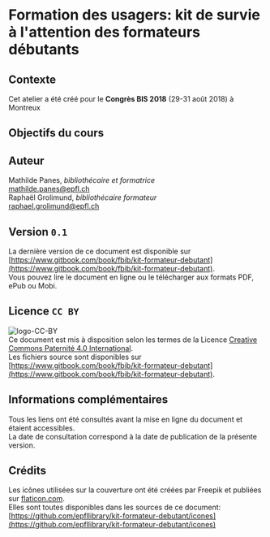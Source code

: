 # Formation des usagers: kit de survie à l'attention des formateurs débutants


## Contexte
Cet atelier a été créé pour le **Congrès BIS 2018** (29-31 août 2018) à Montreux


## Objectifs du cours



## Auteur
Mathilde Panes, *bibliothécaire et formatrice*   
[mathilde.panes@epfl.ch](mailto:mathilde.panes@epfl.ch)   
Raphaël Grolimund, *bibliothécaire formateur*   
[raphael.grolimund@epfl.ch](mailto:raphael.grolimund@epfl.ch)   


## Version `0.1`
La dernière version de ce document est disponible sur [https://www.gitbook.com/book/fbib/kit-formateur-debutant](https://www.gitbook.com/book/fbib/kit-formateur-debutant).   
Vous pouvez lire le document en ligne ou le télécharger aux formats PDF, ePub ou Mobi.   


## Licence `CC BY`
![logo-CC-BY](img/by.svg)   
Ce document est mis à disposition selon les termes de la Licence [Creative Commons Paternité 4.0 International](http://creativecommons.org/licenses/by/4.0/deed.fr).   
Les fichiers source sont disponibles sur [https://www.gitbook.com/book/fbib/kit-formateur-debutant](https://www.gitbook.com/book/fbib/kit-formateur-debutant).   

## Informations complémentaires
Tous les liens ont été consultés avant la mise en ligne du document et étaient accessibles.   
La date de consultation correspond à la date de publication de la présente version.   

## Crédits
Les icônes utilisées sur la couverture ont été créées par Freepik et publiées sur [flaticon.com](icones/license.html).   
Elles sont toutes disponibles dans les sources de ce document: [https://github.com/epfllibrary/kit-formateur-debutant/icones](https://github.com/epfllibrary/kit-formateur-debutant/icones)